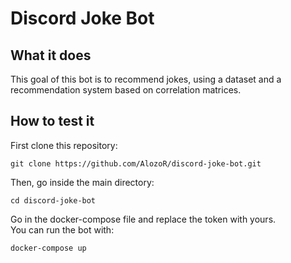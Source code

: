 # Discord Joke Bot

## What it does

This goal of this bot is to recommend jokes, using a dataset and a
recommendation system based on correlation matrices.

## How to test it

First clone this repository:
```shell
git clone https://github.com/AlozoR/discord-joke-bot.git
```
Then, go inside the main directory:
```shell
cd discord-joke-bot
```
Go in the docker-compose file and replace the token with yours. <br/>
You can run the bot with:
```shell
docker-compose up
```
